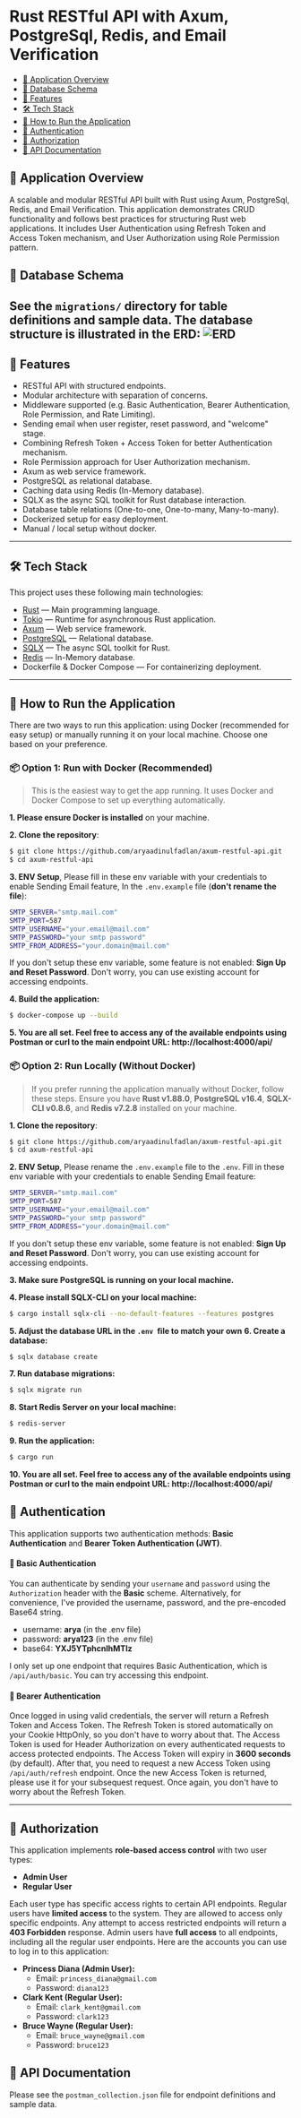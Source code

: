 # Rust RESTful API with Axum, PostgreSql, Redis, and Email Verification

- [🧠 Application Overview](#-application-overview)
- [🧪 Database Schema](#-database-schema)
- [🚀 Features](#-features)
- [🛠️ Tech Stack](#-tech-stack)
- [🧰 How to Run the Application](#-how-to-run-the-application)
- [🔐 Authentication](#-authentication)
- [🔐 Authorization](#-authorization)
- [📌 API Documentation](#-api-documentation)

## 🧠 Application Overview

A scalable and modular RESTful API built with Rust using Axum, PostgreSql, Redis, and Email Verification. This application demonstrates CRUD functionality and follows best practices for structuring Rust web applications. It includes User Authentication using Refresh Token and Access Token mechanism, and User Authorization using Role Permission pattern.

## 🧱 Database Schema

See the `migrations/` directory for table definitions and sample data. The database structure is illustrated in the ERD:
![ERD](./ERD.png)
---

## 🚀 Features
- RESTful API with structured endpoints.
- Modular architecture with separation of concerns.
- Middleware supported (e.g. Basic Authentication, Bearer Authentication, Role Permission, and Rate Limiting).
- Sending email when user register, reset password, and "welcome" stage.
- Combining Refresh Token + Access Token for better Authentication mechanism.
- Role Permission approach for User Authorization mechanism.
- Axum as web service framework. 
- PostgreSQL as relational database.
- Caching data using Redis (In-Memory database).
- SQLX as the async SQL toolkit for Rust database interaction.
- Database table relations (One-to-one, One-to-many, Many-to-many).
- Dockerized setup for easy deployment.
- Manual / local setup without docker.
---

## 🛠️ Tech Stack
This project uses these following main technologies:
- [Rust](https://github.com/rust-lang/rust) — Main programming language.
- [Tokio](https://github.com/tokio-rs/tokio) — Runtime for asynchronous Rust application.
- [Axum](https://github.com/tokio-rs/axum) — Web service framework.
- [PostgreSQL](https://github.com/postgres/postgres) — Relational database.
- [SQLX](https://github.com/launchbadge/sqlx) — The async SQL toolkit for Rust.
- [Redis](https://github.com/redis/redis`) — In-Memory database.
- Dockerfile & Docker Compose — For containerizing deployment.
---

## 🧰 How to Run the Application
There are two ways to run this application: using Docker (recommended for easy setup) or manually running it on your local machine. Choose one based on your preference.

### 📦 Option 1: Run with Docker (Recommended)
> This is the easiest way to get the app running. It uses Docker and Docker Compose to set up everything automatically.
> 
**1. Please ensure Docker is installed** on your machine.

**2. Clone the repository**:
```bash
$ git clone https://github.com/aryaadinulfadlan/axum-restful-api.git
$ cd axum-restful-api
```
**3. ENV Setup**, Please fill in these env variable with your credentials to enable Sending Email feature, In the `.env.example` file (**don't rename the file**):
```bash
SMTP_SERVER="smtp.mail.com"
SMTP_PORT=587
SMTP_USERNAME="your.email@mail.com"
SMTP_PASSWORD="your smtp password"
SMTP_FROM_ADDRESS="your.domain@mail.com"
```
If you don't setup these env variable, some feature is not enabled: **Sign Up and Reset Password**. Don't worry, you can use existing account for accessing endpoints.

**4. Build the application:**
```bash
$ docker-compose up --build
```
**5. You are all set. Feel free to access any of the available endpoints using Postman or curl to the main endpoint URL: http://localhost:4000/api/**

### 📦 Option 2: Run Locally (Without Docker)
> If you prefer running the application manually without Docker, follow these steps. Ensure you have **Rust v1.88.0**, **PostgreSQL v16.4**, **SQLX-CLI v0.8.6**, and **Redis v7.2.8** installed on your machine.

**1. Clone the repository**:
```bash
$ git clone https://github.com/aryaadinulfadlan/axum-restful-api.git
$ cd axum-restful-api
```

**2. ENV Setup**, Please rename the `.env.example` file to the `.env`. Fill in these env variable with your credentials to enable Sending Email feature:
```bash
SMTP_SERVER="smtp.mail.com"
SMTP_PORT=587
SMTP_USERNAME="your.email@mail.com"
SMTP_PASSWORD="your smtp password"
SMTP_FROM_ADDRESS="your.domain@mail.com"
```
If you don't setup these env variable, some feature is not enabled: **Sign Up and Reset Password**. Don't worry, you can use existing account for accessing endpoints.

**3. Make sure PostgreSQL is running on your local machine.**

**4. Please install SQLX-CLI on your local machine:**
```bash
$ cargo install sqlx-cli --no-default-features --features postgres
```
**5. Adjust the database URL in the `.env `file to match your own**
**6. Create a database:**
```bash
$ sqlx database create
```
**7. Run database migrations:**
```bash
$ sqlx migrate run
```
**8. Start Redis Server on your local machine:**
```bash
$ redis-server
```
**9. Run the application:**
```bash
$ cargo run
```
**10. You are all set. Feel free to access any of the available endpoints using Postman or curl to the main endpoint URL: http://localhost:4000/api/**

## 🔐 Authentication
This application supports two authentication methods: **Basic Authentication** and **Bearer Token Authentication (JWT)**.

#### 🔑 Basic Authentication
You can authenticate by sending your `username` and `password` using the `Authorization` header with the **Basic** scheme. Alternatively, for convenience, I've provided the username, password, and the pre-encoded Base64 string.
- username: **arya** (in the .env file)
- password: **arya123** (in the .env file)
- base64: **YXJ5YTphcnlhMTIz**

I only set up one endpoint that requires Basic Authentication, which is `/api/auth/basic`. You can try accessing this endpoint.

#### 🔑 Bearer Authentication
Once logged in using valid credentials, the server will return a Refresh Token and Access Token. The Refresh Token is stored automatically on your Cookie HttpOnly, so you don't have to worry about that. The Access Token is used for Header Authorization on every authenticated requests to access protected endpoints. The Access Token will expiry in **3600 seconds** (by default). After that, you need to request a new Access Token using `/api/auth/refresh` endpoint. Once the new Access Token is returned, please use it for your subsequest request. Once again, you don't have to worry about the Refresh Token.

---

## 🔐 Authorization
This application implements **role-based access control** with two user types:
- **Admin User**
- **Regular User**

Each user type has specific access rights to certain API endpoints. Regular users have **limited access** to the system. They are allowed to access only specific endpoints. Any attempt to access restricted endpoints will return a **403 Forbidden** response. Admin users have **full access** to all endpoints, including all the regular user endpoints.
Here are the accounts you can use to log in to this application:
- **Princess Diana (Admin User):**
    - Email: `princess_diana@gmail.com`
    - Password: `diana123`
- **Clark Kent (Regular User):**
    - Email: `clark_kent@gmail.com`
    - Password: `clark123`
- **Bruce Wayne (Regular User):**
    - Email: `bruce_wayne@gmail.com`
    - Password: `bruce123`

## 📌 API Documentation
Please see the `postman_collection.json` file for endpoint definitions and sample data.